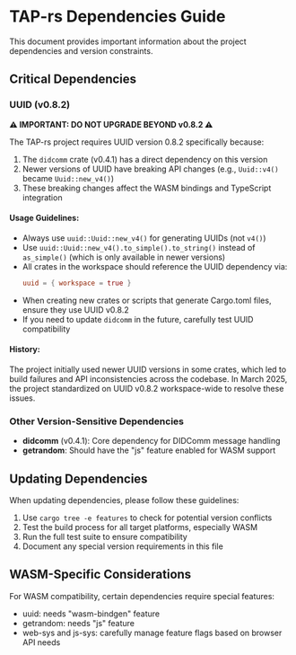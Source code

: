 # TAP-rs Dependencies Guide

This document provides important information about the project dependencies and version constraints.

## Critical Dependencies

### UUID (v0.8.2)

**⚠️ IMPORTANT: DO NOT UPGRADE BEYOND v0.8.2 ⚠️**

The TAP-rs project requires UUID version 0.8.2 specifically because:

1. The `didcomm` crate (v0.4.1) has a direct dependency on this version
2. Newer versions of UUID have breaking API changes (e.g., `Uuid::v4()` became `Uuid::new_v4()`)
3. These breaking changes affect the WASM bindings and TypeScript integration

#### Usage Guidelines:

- Always use `uuid::Uuid::new_v4()` for generating UUIDs (not `v4()`)
- Use `uuid::Uuid::new_v4().to_simple().to_string()` instead of `as_simple()` (which is only available in newer versions)
- All crates in the workspace should reference the UUID dependency via:
  ```toml
  uuid = { workspace = true }
  ```
- When creating new crates or scripts that generate Cargo.toml files, ensure they use UUID v0.8.2
- If you need to update `didcomm` in the future, carefully test UUID compatibility

#### History:

The project initially used newer UUID versions in some crates, which led to build failures and API inconsistencies across the codebase. In March 2025, the project standardized on UUID v0.8.2 workspace-wide to resolve these issues.

### Other Version-Sensitive Dependencies

- **didcomm** (v0.4.1): Core dependency for DIDComm message handling
- **getrandom**: Should have the "js" feature enabled for WASM support

## Updating Dependencies

When updating dependencies, please follow these guidelines:

1. Use `cargo tree -e features` to check for potential version conflicts
2. Test the build process for all target platforms, especially WASM
3. Run the full test suite to ensure compatibility
4. Document any special version requirements in this file

## WASM-Specific Considerations

For WASM compatibility, certain dependencies require special features:
- uuid: needs "wasm-bindgen" feature
- getrandom: needs "js" feature
- web-sys and js-sys: carefully manage feature flags based on browser API needs
